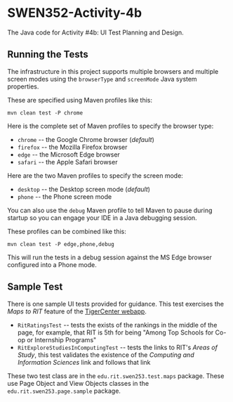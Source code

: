 # SWEN352-Activity-4b

 The Java code for Activity #4b: UI Test Planning and Design.

## Running the Tests

The infrastructure in this project supports multiple browsers and multiple
screen modes using the `browserType` and `screenMode` Java system properties.

These are specified using Maven profiles like this:

```shell
mvn clean test -P chrome
```

Here is the complete set of Maven profiles to specify the browser type:
* `chrome` -- the Google Chrome browser (*default*)
* `firefox` -- the Mozilla Firefox browser
* `edge` -- the Microsoft Edge browser
* `safari` -- the Apple Safari browser

Here are the two Maven profiles to specify the screen mode:
* `desktop` -- the Desktop screen mode (*default*)
* `phone` -- the Phone screen mode

You can also use the `debug` Maven profile to tell Maven to pause during
startup so you can engage your IDE in a Java debugging session.

These profiles can be combined like this:

```shell
mvn clean test -P edge,phone,debug
```

This will run the tests in a debug session against the MS Edge browser configured
into a Phone mode.


## Sample Test

There is one sample UI tests provided for guidance.  This test exercises the _Maps to RIT_ feature
of the [TigerCenter webapp](https://tigercenter.rit.edu).

* `RitRatingsTest` -- tests the exists of the rankings in the middle of the page,
   for example, that RIT is 5th for being "Among Top Schools for Co-op or Internship Programs"
* `RitExploreStudiesInComputingTest` -- tests the links to RIT's _Areas of Study_, this test
   validates the existence of the _Computing and Information Sciences_ link and follows that link

These two test class are in the `edu.rit.swen253.test.maps` package.  These use
Page Object and View Objects classes in the `edu.rit.swen253.page.sample` package.
